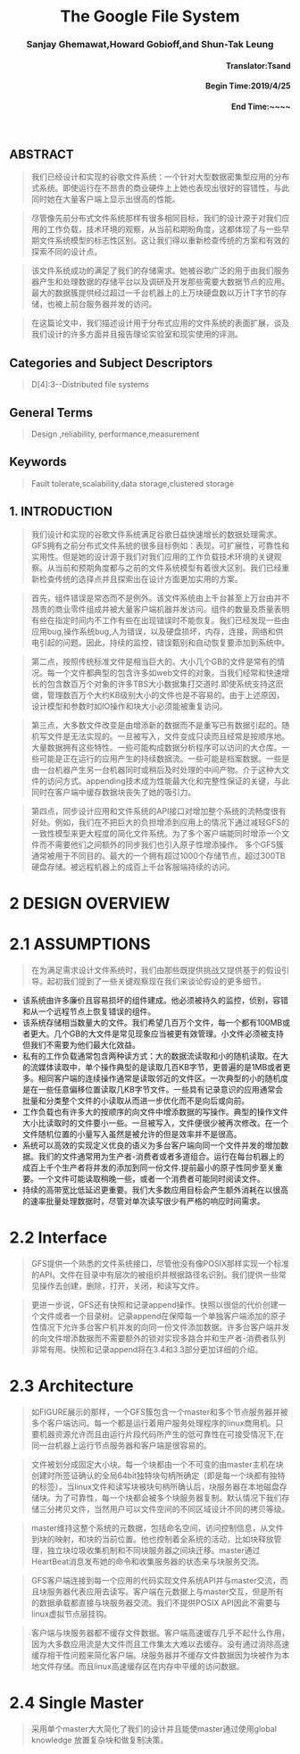 <h1 align="center">The Google File System</h1>
<h3 align="center">Sanjay Ghemawat,Howard Gobioff,and Shun-Tak Leung</h3>
<h4 align="right">Translator:Tsand</h4>
<h4 align="right">Begin Time:2019/4/25</h4>
<h4 align="right">End Time:~~~~       </h4>

<br>

## ABSTRACT
> 我们已经设计和实现的谷歌文件系统：一个针对大型数据密集型应用的分布式系统。即使运行在不昂贵的商业硬件上上她也表现出很好的容错性，与此同时她在大量客户端上显示出很高的性能。

> 尽管像先前分布式文件系统那样有很多相同目标，我们的设计源于对我们应用的工作负载，技术环境的观察，从当前和期盼角度，这都体现了与一些早期文件系统模型的标志性区别。这让我们得以重新检查传统的方案和有效的探索不同的设计点。

> 该文件系统成功的满足了我们的存储需求。她被谷歌广泛的用于由我们服务器产生和处理数据的存储平台以及调研及开发那些需要大数据节点的应用。最大的数据簇提供经过超过一千台机器上的上万块硬盘数以万计T字节的存储，也被上前台服务器并发的访问。

> 在这篇论文中，我们描述设计用于分布式应用的文件系统的表面扩展，谈及我们设计的许多方面并且报告理论实验室和现实使用的评测。

## Categories and Subject Descriptors

> D[4]:3--Distributed file systems

## General Terms

> Design ,reliability, performance,measurement

## Keywords

> Fault tolerate,scalability,data storage,clustered storage

## 1. INTRODUCTION

> 我们设计和实现的谷歌文件系统满足谷歌日益快速增长的数据处理需求。GFS拥有之前分布式文件系统的很多目标例如：表现，可扩展性，可靠性和实用性。但是她的设计源于我们对我们应用的工作负载技术环境的关键观察。从当前和预期角度都与之前的文件系统模型有着很大区别。我们已经重新检查传统的选择点并且探索出在设计方面更加实用的方案。

> 首先，组件错误是常态而不是例外。该文件系统由上千台甚至上万台由并不昂贵的商业零件组成并被大量客户端机器并发访问。组件的数量及质量表明有些在指定时间内不工作有些在出现错误时不能恢复。我们已经发现一些由应用bug,操作系统bug,人为错误，以及硬盘损坏，内存，连接，网络和供电引起的问题。因此，持续的监控，错误甄别和自动恢复要添加到系统中。

> 第二点，按照传统标准文件是相当巨大的。大小几个GB的文件是常有的情况。每一个文件都典型的包含许多如web文件的对象。当我们经常和快速增长的包含数百万个对象的许多TBS大小数据集打交道时.即使系统支持这麽做，管理数百万个大约KB级别大小的文件也是不容易的。由于上述原因，设计模型和参数时如IO操作和块大小必须能被重复访问。

> 第三点，大多数文件改变是由增添新的数据而不是重写已有数据引起的。随机写文件是无法实现的。一旦被写入，文件变成只读而且经常是按顺序地。大量数据拥有这些特性。一些可能构成数据分析程序可以访问的大仓库。一些可能是正在运行的应用产生的持续数据流。一些可能是档案数据。一些是由一台机器产生另一台机器同时或稍后及时处理的中间产物。介于这种大文件的访问方式。appending技术成为性能最大化和完整性保证的关键，与此同时在客户端中缓存数据块丧失了她的吸引力。

> 第四点，同步设计应用和文件系统的API接口对增加整个系统的流畅度很有好处。例如，我们在不把巨大的负担增添到应用上的情况下通过减轻GFS的一致性模型来更大程度的简化文件系统。为了多个客户端能同时增添一个文件而不需要他们之间额外的同步我们也引入原子性增添操作。
  多个GFS簇通常被用于不同目的。最大的一个拥有超过1000个存储节点，超过300TB硬盘存储。被远程机器上的成百上千台客服端持续的访问。
  
#  2 DESIGN OVERVIEW
#  2.1 ASSUMPTIONS

> 在为满足需求设计文件系统时，我们由那些既提供挑战又提供基于的假设引导。起初我们提到了一些关键观察现在我们来谈论假设的更多细节。
+ 该系统由许多廉价且容易损坏的组件建成。他必须被持久的监控，侦别，容错和从一个远程节点上恢复错误的组件。
+ 该系统存储相当数量大的文件。我们希望几百万个文件，每一个都有100MB或者更大。几个GB的大文件是常见现象应当被更有效管理。小文件必须被支持但我们不需要为他们最大化效益。
+ 私有的工作负载通常包含两种读方式：大的数据流读取和小的随机读取。在大的流媒体读取中，单个操作典型的是读取几百KB字节，更普遍的是1MB或者更多。相同客户端的连续操作通常是读取邻近的文件区。一次典型的小的随机度是在一些任意偏移位置读取几KB字节文件。一些具有记录意识的应用通常会批量和分类整个文件的小读取从而进一步优化而不是向后或向前。
+ 工作负载也有许多大的按顺序的向文件中增添数据的写操作。典型的操作文件大小比读取时的文件要小一些。一旦被写入，文件便很少被再次修改。在一个文件随机位置的小量写入虽然是被允许的但是效率并不是很高。
+ 系统可以高效的实现定义优良的语义为多台客户端向同一个文件并发的增加数据。我们的文件通常用为生产者-消费者或者多道组合。运行在每台机器上的成百上千个生产者将并发的添加到同一份文件.提前最小的原子性同步至关重要。一个文件可能读取稍晚一些，或者一个消费者可能同时阅读文件。
+ 持续的高带宽比低延迟更重要。我们大多数应用目标会产生额外消耗在以很高的速率批量处理数据时，尽管对单次读写很少有严格的响应时间需求。

# 2.2 Interface

> GFS提供一个熟悉的文件系统接口，尽管他没有像POSIX那样实现一个标准的API。文件在目录中有层次的被组织并根据路径名识别。我们提供一些常见操作去创建，删除，打开，关闭，和读写文件。

> 更进一步说，GFS还有快照和记录append操作。快照以很低的代价创建一个文件或者一个目录树。记录append在保障每一个单独客户端添加的原子性情况下允许多台客户机并发的向同一份文件添加数据。许多台客户端并发的向文件增添数据而不需要额外的锁对实现多路合并和生产者-消费者队列非常有用。快照和记录append将在3.4和3.3部分更加详细的介绍。

# 2.3 Architecture

> 如FIGURE展示的那样，一个GFS簇包含一个master和多个节点服务器并被多个客户端访问。每一个都是运行着用户服务处理程序的linux商用机。只要机器资源允许而且由运行片段代码所产生的低可靠性在可接受情况下,在同一台机器上运行节点服务器和客户端是很容易的。

> 文件被划分成固定大小块。每一个块都由一个不可变的由master主机在块创建时所签证确认的全局64bit独特块句柄所确定（即是每一个块都有独特的标签）。当linux文件和读写块被块句柄所确认后，块服务器在本地磁盘存储块。为了可靠性，每一个块都会被多个块服务器复制。默认情况下我们存储三分拷贝文件，当然用户可以文件空间的不同区域设计不同的拷贝等级。

> master维持这整个系统的元数据，包括命名空间，访问控制信息，从文件到块的映射，和块的当前位置。他也控制着全系统的活动，比如块释放管理，独立块垃圾收集机制和不同块服务器之间块迁移。master通过HeartBeat消息发布她的命令和收集服务器的状态来与块服务交流。

> GFS客户端连接到每一个应用的代码实现文件系统API并与master交流，而且块服务器代表应用去读写。客户端在元数据上与master交互，但是所有的数据承载都直接与块服务器交流。我们不提供POSIX API因此不需要与linux虚拟节点层挂钩。

> 客户端与块服务器都不缓存文件数据。客户端高速缓存几乎不起什么作用，因为大多数应用流是大文件而且工作集太大难以去缓存。没有通过消除高速缓存相干性问题来简化客户端。块服务器并不缓存文件数据因为块被作为本地文件存储。而且linux高速缓存区在内存中平缓的访问数据。

# 2.4 Single Master

> 采用单个master大大简化了我们的设计并且能使master通过使用global knowledge 放置复杂块和做复制决策。
